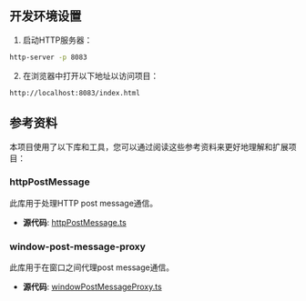 ## 开发环境设置

1. 启动HTTP服务器：

```bash
http-server -p 8083 
```

2. 在浏览器中打开以下地址以访问项目：

```
http://localhost:8083/index.html
```

## 参考资料

本项目使用了以下库和工具，您可以通过阅读这些参考资料来更好地理解和扩展项目：

### httpPostMessage

此库用于处理HTTP post message通信。

- **源代码**: [httpPostMessage.ts](https://github.com/microsoft/http-post-message/blob/master/src/httpPostMessage.ts)

### window-post-message-proxy

此库用于在窗口之间代理post message通信。

- **源代码**: [windowPostMessageProxy.ts](https://github.com/microsoft/window-post-message-proxy/blob/master/src/windowPostMessageProxy.ts)
